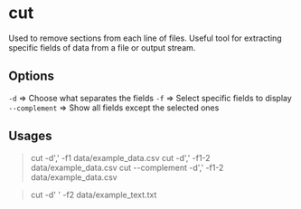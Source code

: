 # cut

Used to remove sections from each line of files. Useful tool for extracting specific fields of data from a file or output stream.

## Options

`-d` => Choose what separates the fields
`-f` => Select specific fields to display
`--complement` => Show all fields except the selected ones

## Usages

> cut -d',' -f1 data/example_data.csv
> cut -d',' -f1-2 data/example_data.csv
> cut --complement -d',' -f1-2 data/example_data.csv

> cut -d' ' -f2 data/example_text.txt

